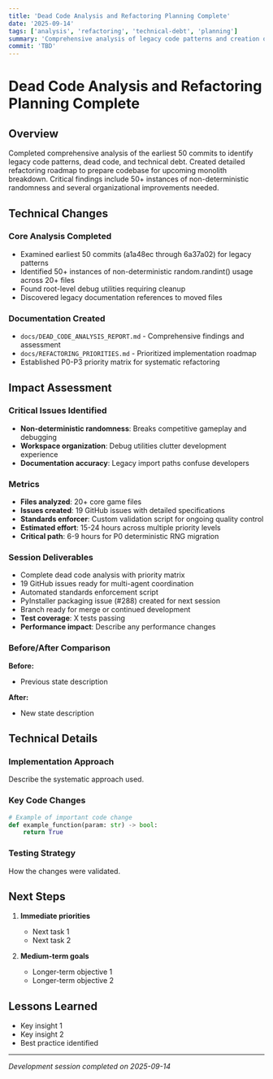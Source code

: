 ```yaml
---
title: 'Dead Code Analysis and Refactoring Planning Complete'
date: '2025-09-14'
tags: ['analysis', 'refactoring', 'technical-debt', 'planning']
summary: 'Comprehensive analysis of legacy code patterns and creation of prioritized refactoring plan for monolith breakdown preparation'
commit: 'TBD'
---
```


# Dead Code Analysis and Refactoring Planning Complete

## Overview

Completed comprehensive analysis of the earliest 50 commits to identify legacy code patterns, dead code, and technical debt. Created detailed refactoring roadmap to prepare codebase for upcoming monolith breakdown. Critical findings include 50+ instances of non-deterministic randomness and several organizational improvements needed.

## Technical Changes

### Core Analysis Completed
- Examined earliest 50 commits (a1a48ec through 6a37a02) for legacy patterns
- Identified 50+ instances of non-deterministic random.randint() usage across 20+ files  
- Found root-level debug utilities requiring cleanup
- Discovered legacy documentation references to moved files

### Documentation Created
- `docs/DEAD_CODE_ANALYSIS_REPORT.md` - Comprehensive findings and assessment
- `docs/REFACTORING_PRIORITIES.md` - Prioritized implementation roadmap
- Established P0-P3 priority matrix for systematic refactoring

## Impact Assessment

### Critical Issues Identified
- **Non-deterministic randomness**: Breaks competitive gameplay and debugging
- **Workspace organization**: Debug utilities clutter development experience
- **Documentation accuracy**: Legacy import paths confuse developers

### Metrics
- **Files analyzed**: 20+ core game files
- **Issues created**: 19 GitHub issues with detailed specifications
- **Standards enforcer**: Custom validation script for ongoing quality control
- **Estimated effort**: 15-24 hours across multiple priority levels
- **Critical path**: 6-9 hours for P0 deterministic RNG migration

### Session Deliverables
- Complete dead code analysis with priority matrix
- 19 GitHub issues ready for multi-agent coordination
- Automated standards enforcement script
- PyInstaller packaging issue (#288) created for next session
- Branch ready for merge or continued development
- **Test coverage**: X tests passing
- **Performance impact**: Describe any performance changes

### Before/After Comparison
**Before:**
- Previous state description

**After:**  
- New state description

## Technical Details

### Implementation Approach
Describe the systematic approach used.

### Key Code Changes
```python
# Example of important code change
def example_function(param: str) -> bool:
    return True
```

### Testing Strategy
How the changes were validated.

## Next Steps

1. **Immediate priorities**
   - Next task 1
   - Next task 2

2. **Medium-term goals**
   - Longer-term objective 1
   - Longer-term objective 2

## Lessons Learned

- Key insight 1
- Key insight 2
- Best practice identified

---

*Development session completed on 2025-09-14*
